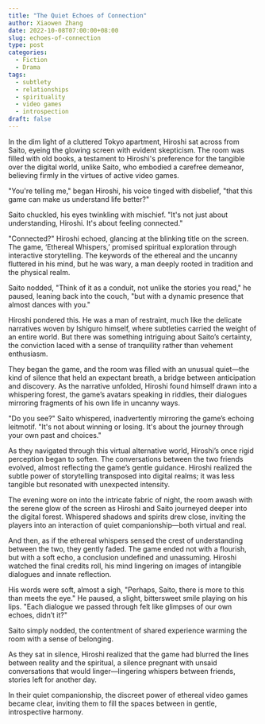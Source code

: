 ```yaml
---
title: "The Quiet Echoes of Connection"
author: Xiaowen Zhang
date: 2022-10-08T07:00:00+08:00
slug: echoes-of-connection
type: post
categories:
  - Fiction
  - Drama
tags:
  - subtlety
  - relationships
  - spirituality
  - video games
  - introspection
draft: false
---
```


In the dim light of a cluttered Tokyo apartment, Hiroshi sat across from Saito, eyeing the glowing screen with evident skepticism. The room was filled with old books, a testament to Hiroshi's preference for the tangible over the digital world, unlike Saito, who embodied a carefree demeanor, believing firmly in the virtues of active video games. 

"You're telling me," began Hiroshi, his voice tinged with disbelief, "that this game can make us understand life better?" 

Saito chuckled, his eyes twinkling with mischief. "It's not just about understanding, Hiroshi. It's about feeling connected."

"Connected?" Hiroshi echoed, glancing at the blinking title on the screen. The game, ‘Ethereal Whispers,’ promised spiritual exploration through interactive storytelling. The keywords of the ethereal and the uncanny fluttered in his mind, but he was wary, a man deeply rooted in tradition and the physical realm. 

Saito nodded, "Think of it as a conduit, not unlike the stories you read," he paused, leaning back into the couch, "but with a dynamic presence that almost dances with you."

Hiroshi pondered this. He was a man of restraint, much like the delicate narratives woven by Ishiguro himself, where subtleties carried the weight of an entire world. But there was something intriguing about Saito’s certainty, the conviction laced with a sense of tranquility rather than vehement enthusiasm.

They began the game, and the room was filled with an unusual quiet—the kind of silence that held an expectant breath, a bridge between anticipation and discovery. As the narrative unfolded, Hiroshi found himself drawn into a whispering forest, the game’s avatars speaking in riddles, their dialogues mirroring fragments of his own life in uncanny ways.

"Do you see?" Saito whispered, inadvertently mirroring the game’s echoing leitmotif. "It's not about winning or losing. It's about the journey through your own past and choices."

As they navigated through this virtual alternative world, Hiroshi’s once rigid perception began to soften. The conversations between the two friends evolved, almost reflecting the game’s gentle guidance. Hiroshi realized the subtle power of storytelling transposed into digital realms; it was less tangible but resonated with unexpected intensity.

The evening wore on into the intricate fabric of night, the room awash with the serene glow of the screen as Hiroshi and Saito journeyed deeper into the digital forest. Whispered shadows and spirits drew close, inviting the players into an interaction of quiet companionship—both virtual and real.

And then, as if the ethereal whispers sensed the crest of understanding between the two, they gently faded. The game ended not with a flourish, but with a soft echo, a conclusion undefined and unassuming. Hiroshi watched the final credits roll, his mind lingering on images of intangible dialogues and innate reflection. 

His words were soft, almost a sigh, "Perhaps, Saito, there is more to this than meets the eye." He paused, a slight, bittersweet smile playing on his lips. "Each dialogue we passed through felt like glimpses of our own echoes, didn’t it?"

Saito simply nodded, the contentment of shared experience warming the room with a sense of belonging.

As they sat in silence, Hiroshi realized that the game had blurred the lines between reality and the spiritual, a silence pregnant with unsaid conversations that would linger—lingering whispers between friends, stories left for another day.

In their quiet companionship, the discreet power of ethereal video games became clear, inviting them to fill the spaces between in gentle, introspective harmony.
